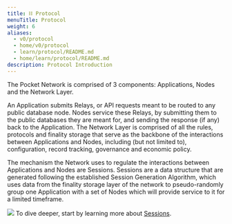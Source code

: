 ```yaml
---
title: ⛓ Protocol
menuTitle: Protocol
weight: 6
aliases:
  - v0/protocol
  - home/v0/protocol
  - learn/protocol/README.md
  - home/learn/protocol/README.md
description: Protocol Introduction
---
```



The Pocket Network is comprised of 3 components: Applications, Nodes and the Network Layer.

An Application submits Relays, or API requests meant to be routed to any public database node. Nodes service these Relays, by submitting them to the public databases they are meant for, and sending the response (if any) back to the Application. The Network Layer is comprised of all the rules, protocols and finality storage that serve as the backbone of the interactions between Applications and Nodes, including (but not limited to), configuration, record tracking, governance and economic policy.

The mechanism the Network uses to regulate the interactions between Applications and Nodes are Sessions. Sessions are a data structure that are generated following the established Session Generation Algorithm, which uses data from the finality storage layer of the network to pseudo-randomly group one Application with a set of Nodes which will provide service to it for a limited timeframe.

![](/images/mainnet-architecture.png)
To dive deeper, start by learning more about [Sessions](/learn/protocol/servicing/).
